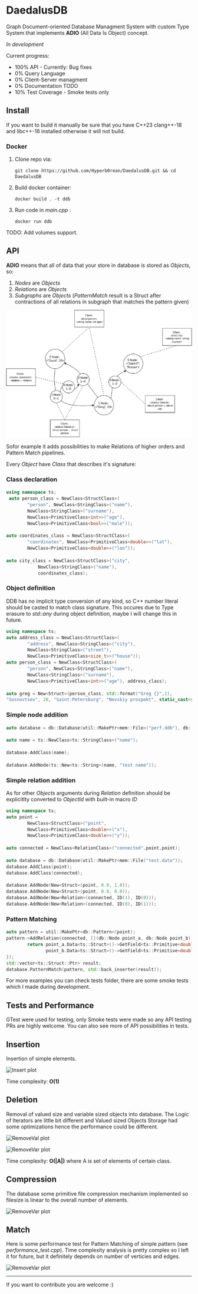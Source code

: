 # DaedalusDB

Graph Document-oriented Database Managment System with custom Type System that implements **ADIO** (All Data Is Object) concept. 

*In development*

Current progress:
- 100% API - Currently: Bug fixes
- 0% Query Language
- 0% Client-Server managment
- 0% Documentation TODO
- 10% Test Coverage - Smoke tests only


## Install

If you want to build it manually be sure that you have C++23 clang++-18 and libc++-18 installed otherwise it will not build.

### Docker
1. Clone repo via:
   ```console
   git clone https://github.com/Hyperb0rean/DaedalusDB.git && cd DaedalusDB
   ```
3. Build docker container:
   ```console
   docker build . -t ddb
   ```
4. Run code in *main.cpp* :
   ```console
   docker run ddb
   ```
   
TODO: Add volumes support.

## API

**ADIO** means that all of data that your store in database is stored as *Objects*, so:

1. *Nodes* are *Objects* 
2. *Relations* are *Objects*
3. *Subgraphs* are *Objects* (*PatternMatch* result is a Struct after contractions of all relations in subgraph that matches the pattern given)

![adio](./tests/test_results/adio.png) 

Sofor example it adds possibilities to make Relations of higher orders and Pattern Match pipelines.

Every *Object* have *Class* that describes it's signature:

### Class declaration
```cpp
using namespace ts;
 auto person_class = NewClass<StructClass>(
        "person", NewClass<StringClass>("name"), 
        NewClass<StringClass>("surname"),
        NewClass<PrimitiveClass<int>>("age"),
        NewClass<PrimitiveClass<bool>>("male"));

auto coordinates_class = NewClass<StructClass>(
        "coordinates", NewClass<PrimitiveClass<double>>("lat"),
        NewClass<PrimitiveClass<double>>("lon"));

auto city_class = NewClass<StructClass>("city", 
            NewClass<StringClass>("name"), 
            coordinates_class);

```

### Object definition

DDB has no implicit type conversion of any kind, so C++ number literal should be casted to match class signature.
This occures due to Type erasure to *std::any* during object definition, maybe I will change this in future.

```cpp
using namespace ts;
auto address_class = NewClass<StructClass>(
        "address", NewClass<StringClass>("city"),
        NewClass<StringClass>("street"),
        NewClass<PrimitiveClass<size_t>>("house"));
auto person_class = NewClass<StructClass>(
        "person", NewClass<StringClass>("name"),  
        NewClass<StringClass>("surname"),
        NewClass<PrimitiveClass<int>>("age"), address_class);

auto greg = New<Struct>(person_class, std::format("Greg {}",1),
"Sosnovtsev", 20, "Saint-Petersburg", "Nevskiy prospekt", static_cast<size_t>(28));
```



### Simple node addition 

```cpp
auto database = db::Database(util::MakePtr<mem::File>("perf.ddb"), db::OpenMode::kWrite);

auto name = ts::NewClass<ts::StringClass>("name");

database.AddClass(name);

database.AddNode(ts::New<ts::String>(name, "test name"));
```


### Simple relation addition

As for other *Objects* arguments during *Relation* definition should be explicitlty converted to *ObjectId* with built-in macro *ID*

```cpp
using namespace ts;
auto point =
        NewClass<StructClass>("point",
        NewClass<PrimitiveClass<double>>("x"),
        NewClass<PrimitiveClass<double>>("y"));

auto connected = NewClass<RelationClass>("connected",point,point);

auto database = db::Database(util::MakePtr<mem::File("test.data"));
database.AddClass(point);
database.AddClass(connected);

database.AddNode(New<Struct>(point, 0.0, 1.0));
database.AddNode(New<Struct>(point, 0.0, 0.0));
database.AddNode(New<Relation>(connected, ID(1), ID(0)));
database.AddNode(New<Relation>(connected, ID(0), ID(1)));
```

### Pattern Matching

```cpp
auto pattern = util::MakePtr<db::Pattern>(point);
pattern->AddRelation(connected, [](db::Node point_a, db::Node point_b) {
        return point_a.Data<ts::Struct>()->GetField<ts::Primitive<double>>("y")->Value() >
               point_b.Data<ts::Struct>()->GetField<ts::Primitive<double>>("y")->Value();
});
std::vector<ts::Struct::Ptr> result;
database.PatternMatch(pattern, std::back_inserter(result));
```

For more examples you can check tests folder, there are some smoke tests which I made during development.


## Tests and Performance

GTest were used for testing, only Smoke tests were made so any API testing PRs are highly welcome. You can also see more of API possibilities in tests. 

## Insertion

Insertion of simple elements.

![Insert plot](./tests/test_results/Insert.png) 

Time complexity: **O(1)**

## Deletion

Removal of valued size and variable sized objects into database. The Logic of Iterators are little bit different and Valued sized Objects Storage had some optimizations hence the performance could be different.

![RemoveVal plot](./tests/test_results/RemoveVal.png) 

![RemoveVar plot](./tests/test_results/RemoveVar.png) 

Time complexity: **O(|A|)** where A is set of elements of certain class.


## Compression

The database some primitive file compression mechanism implemented so filesize is linear to the overall number of elements.

![RemoveVar plot](./tests/test_results/Compression.png) 

## Match

Here is some performance test for Pattern Matching of simple pattern (see *performance_test.cpp*). Time complexity analysis is pretty complex so I left it for future, but it definitely depends on number of verticies and edges. 

![RemoveVar plot](./tests/test_results/Match.png) 

___


If you want to contribute you are welcome :)
